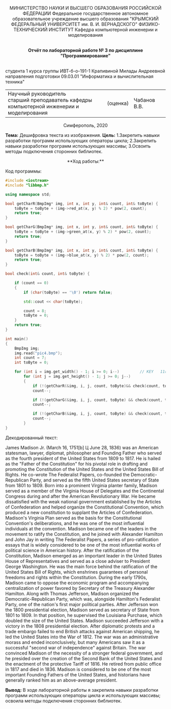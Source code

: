<center>МИНИСТЕРСТВО НАУКИ И ВЫСШЕГО ОБРАЗОВАНИЯ РОССИЙСКОЙ ФЕДЕРАЦИИ
Федеральное государственное автономное образовательное учреждение высшего образования
"КРЫМСКИЙ ФЕДЕРАЛЬНЫЙ УНИВЕРСИТЕТ им. В. И. ВЕРНАДСКОГО"
ФИЗИКО-ТЕХНИЧЕСКИЙ ИНСТИТУТ
Кафедра компьютерной инженерии и моделирования
<br/><br/>

**Отчёт по лабораторной работе № 3
по дисциплине "Программирование"**
</center>
<br/>

<left>
студента 1 курса группы ИВТ-б-о-191-1
Крапивиной Милады Андреевной
направления подготовки 09.03.01 "Информатика и вычислительная техника"</left>

<table>
<tr><td>Научный руководитель<br/> старший преподаватель кафедры<br/> компьютерной инженерии и моделирования</td>
<td>(оценка)</td>
<td>Чабанов В.В.</td>
</tr>
</table>

<center>Симферополь, 2020</center>


**Тема:** Дешифровка текста из изображения.
**Цель:**
1.Закрепить навыки разработки программ использующих операторы цикла;
2.Закрепить навыки разработки программ использующих массивы;
3.Освоить методы подключения сторонних библиотек.

<center>**Ход работы:**</center>

Код программы:
```cpp
#include <iostream>
#include "libbmp.h"

using namespace std;

bool getCharR(BmpImg* img, int x, int y, int& count, int& toByte) {
	toByte = toByte + (img->red_at(x, y) % 2) * pow(2, count);
	return true;
}

bool getCharG(BmpImg* img, int x, int y, int& count, int& toByte) {
	toByte = toByte + (img->green_at(x, y) % 2) * pow(2, count);
	return true;
}

bool getCharB(BmpImg* img, int x, int y, int& count, int& toByte) {
	toByte = toByte + (img->blue_at(x, y) % 2) * pow(2, count);
	return true;
}

bool check(int& count, int& toByte) {

	if (count == 0)
	{
		if (char(toByte) == '\0') return false;

		std::cout << char(toByte);

		count = 8;
		toByte = 0;
	}
	return true;
}

int main()
{
	BmpImg img;
	img.read("pic4.bmp");
	int count = 7;
	int toByte = 0;

	for (int i = img.get_width() - 1; i >= 0; i--)         // KEY   11r 11g 11b 10r 10g 10b 01r 01g
		for (int j = img.get_height() - 1; j >= 0; j--)
		{
			if (!(getCharR(&img, i, j, count, toByte)&& check(count, toByte))) return 0;
			count--;

			if (!(getCharG(&img, i, j, count, toByte) && check(count, toByte))) return 0;
			count--;

			if (!(getCharB(&img, i, j, count, toByte) && check(count, toByte))) return 0;
			count--;
		}
}
```

Декодированный текст:

James Madison Jr. (March 16, 1751[b] Ц June 28, 1836) was an American statesman, lawyer, diplomat, philosopher and Founding Father who served as the fourth president of the United States from 1809 to 1817. He is hailed as the "Father of the Constitution" for his pivotal role in drafting and promoting the Constitution of the United States and the United States Bill of Rights. He co-wrote The Federalist Papers, co-founded the Democratic-Republican Party, and served as the fifth United States secretary of State from 1801 to 1809.
Born into a prominent Virginia planter family, Madison served as a member of the Virginia House of Delegates and the Continental Congress during and after the American Revolutionary War. He became dissatisfied with the weak national government established by the Articles of Confederation and helped organize the Constitutional Convention, which produced a new constitution to supplant the Articles of Confederation. Madison's Virginia Plan served as the basis for the Constitutional Convention's deliberations, and he was one of the most influential individuals at the convention. Madison became one of the leaders in the movement to ratify the Constitution, and he joined with Alexander Hamilton and John Jay in writing The Federalist Papers, a series of pro-ratification essays that is widely considered to be one of the most influential works of political science in American history.
After the ratification of the Constitution, Madison emerged as an important leader in the United States House of Representatives and served as a close adviser to President George Washington. He was the main force behind the ratification of the United States Bill of Rights, which enshrines guarantees of personal freedoms and rights within the Constitution. During the early 1790s, Madison came to oppose the economic program and accompanying centralization of power favored by Secretary of the Treasury Alexander Hamilton. Along with Thomas Jefferson, Madison organized the Democratic-Republican Party, which was, alongside Hamilton's Federalist Party, one of the nation's first major political parties. After Jefferson won the 1800 presidential election, Madison served as secretary of State from 1801 to 1809. In that position, he supervised the Louisiana Purchase, which doubled the size of the United States.
Madison succeeded Jefferson with a victory in the 1808 presidential election. After diplomatic protests and a trade embargo failed to end British attacks against American shipping, he led the United States into the War of 1812. The war was an administrative morass and ended inconclusively, but many Americans saw it as a successful "second war of independence" against Britain. The war convinced Madison of the necessity of a stronger federal government, and he presided over the creation of the Second Bank of the United States and the enactment of the protective Tariff of 1816. He retired from public office in 1817 and died in 1836. Madison is considered to be one of the most important Founding Fathers of the United States, and historians have generally ranked him as an above-average president.

**Вывод:**
В ходе лабораторной работы я закрепила навыки разработки программ использующих операторы цикла и использующих массивы; освоила методы подключения сторонних библиотек.